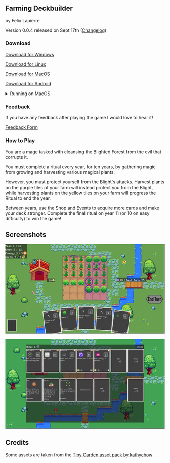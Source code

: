 ## Farming Deckbuilder

by Felix Lapierre

Version 0.0.4 released on Sept 17th ([Changelog](docs/CHANGELOG.md))

### Download

[Download for Windows](https://drive.google.com/file/d/1PcUSdRndIwx6YSG7kH4FUZ9J5JX0olmw/view?usp=sharing)

[Download for Linux](https://drive.google.com/file/d/1To1PxeOW_y9GlZ4wNOYile1MPXz_Ql4t/view?usp=sharing)

[Download for MacOS](https://drive.google.com/file/d/1axoEeiu4KYO_rstGDVbbsQZqViINLOEh/view?usp=sharing)

[Download for Android](https://drive.google.com/file/d/1X-f7vy2LIeOG0_fTCPfsDQs2S5Sszsye/view?usp=sharing)

<details><summary>Running on MacOS</summary>

Download FarmingDeckbuilder.zip from the above link, unzip the folder, and move the application file to the Applications folder.

When you run the app for the first time, the following dialog is displayed:

> "FarmingDeckbuilder" can't be opened because Apple cannot check it for malicious software.
> 
> The software needs to be updated. Contact the developer for more information

To run the app, you can temporarily override Gatekeeper: Open System Preferences, click Security & Privacy, then click General. You will see "FarmingDeckbuilder" was blocked from use because it is not from an identified developer. Click "Open Anyway".

- On MacOS Sonoma: click System Settings then Privacy & Security, then scroll down to the Security section, then click Open Anyways 

</details>

### Feedback

If you have any feedback after playing the game I would love to hear it!

[Feedback Form](https://forms.gle/JMJbESQnqYpCbsV97)

### How to Play

You are a mage tasked with cleansing the Blighted Forest from the evil that corrupts it.

You must complete a ritual every year, for ten years, by gathering magic from growing and harvesting various magical plants.

However, you must protect yourself from the Blight's attacks. Harvest plants on the purple tiles of your farm will instead protect you from the Blight, while harvesting plants on the yellow tiles on your farm will progress the Ritual to end the year.

Between years, use the Shop and Events to acquire more cards and make your deck stronger. Complete the final ritual on year 11 (or 10 on easy difficulty) to win the game!

## Screenshots

![The farm](docs/farm.png)

![The shop](docs/shop.png)

## Credits

Some assets are taken from the [Tiny Garden asset pack by kathychow](https://kathychow.itch.io/16x16-tiny-garden-free-pack)
